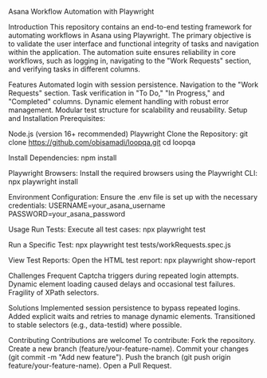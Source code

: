Asana Workflow Automation with Playwright

Introduction
This repository contains an end-to-end testing framework for automating workflows in Asana using Playwright. The primary objective is to validate the user interface and functional integrity of tasks and navigation within the application. The automation suite ensures reliability in core workflows, such as logging in, navigating to the "Work Requests" section, and verifying tasks in different columns.

Features
Automated login with session persistence.
Navigation to the "Work Requests" section.
Task verification in "To Do," "In Progress," and "Completed" columns.
Dynamic element handling with robust error management.
Modular test structure for scalability and reusability.
Setup and Installation
Prerequisites:

Node.js (version 16+ recommended)
Playwright
Clone the Repository:
git clone https://github.com/obisamadi/loopqa.git
cd loopqa

Install Dependencies:
npm install

Playwright Browsers: Install the required browsers using the Playwright CLI:
npx playwright install

Environment Configuration:
Ensure the .env file is set up with the necessary credentials:
USERNAME=your_asana_username
PASSWORD=your_asana_password

Usage
Run Tests: Execute all test cases:
npx playwright test

Run a Specific Test:
npx playwright test tests/workRequests.spec.js

View Test Reports: Open the HTML test report:
npx playwright show-report

Challenges
Frequent Captcha triggers during repeated login attempts.
Dynamic element loading caused delays and occasional test failures.
Fragility of XPath selectors.

Solutions
Implemented session persistence to bypass repeated logins.
Added explicit waits and retries to manage dynamic elements.
Transitioned to stable selectors (e.g., data-testid) where possible.

Contributing
Contributions are welcome! To contribute:
Fork the repository.
Create a new branch (feature/your-feature-name).
Commit your changes (git commit -m "Add new feature").
Push the branch (git push origin feature/your-feature-name).
Open a Pull Request.







